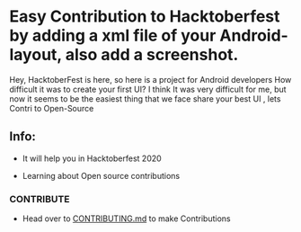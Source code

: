 # Easy Contribution to Hacktoberfest by adding a xml file of your Android-layout, also add a screenshot.

Hey, HacktoberFest is here, so here is a project for Android developers
How difficult it was to create your first UI?
I think It was very difficult for me, but now it seems to be the easiest thing that we face
share your best UI , lets Contri to Open-Source

## Info:

- It will help you in Hacktoberfest 2020

- Learning about Open source contributions

###  CONTRIBUTE
- Head over to [CONTRIBUTING.md](https://github.com/anamikasingh3/hacktoberFest-2020-Android-layoutXml/blob/master/CONTRIBUTING.md) to make Contributions 
